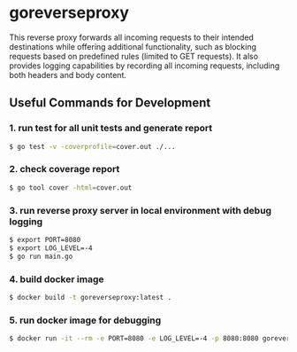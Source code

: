 # goreverseproxy

This reverse proxy forwards all incoming requests to their intended destinations while offering additional functionality, such as blocking requests based on predefined rules (limited to GET requests). It also provides logging capabilities by recording all incoming requests, including both headers and body content.

## Useful Commands for Development
### 1. run test for all unit tests and generate report
```sh
$ go test -v -coverprofile=cover.out ./...
```

### 2. check coverage report
```sh
$ go tool cover -html=cover.out
```

### 3. run reverse proxy server in local environment with debug logging
```sh
$ export PORT=8080
$ export LOG_LEVEL=-4
$ go run main.go
```

### 4. build docker image
```sh
$ docker build -t goreverseproxy:latest .
```

### 5. run docker image for debugging
```sh
$ docker run -it --rm -e PORT=8080 -e LOG_LEVEL=-4 -p 8080:8080 goreverseproxy:latest
```
